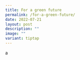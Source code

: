 ```yaml
---
title: For a green future
permalink: /for-a-green-future/
date: 2022-07-21
layout: post
description: ""
image: ""
variant: tiptap
---
```

<p>a</p>